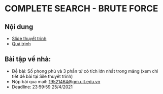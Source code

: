 # COMPLETE SEARCH - BRUTE FORCE

## Nội dung
  - [Slide thuyết trình](https://github.com/trong-khanh-1109/CS112.L21.KHCL/blob/1653f579ca56cfa9f07769cf01e7a7cc3dd7dd73/Project%20-%20Brute%20force/Complete-Search-Brute-Force.pdf)
  - [Quá trình]()

## Bài tập về nhà: 
- Đề bài: Số phong phú và 3 phần tử có tích lớn nhất trong mảng (xem chi tiết đề bài tại Sile thuyết trình)
- Nộp bài qua mail: 19521464@gm.uit.edu.vn
- Deadline: 23:59:59 25/4/2021
